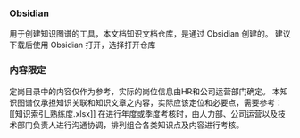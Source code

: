 ### Obsidian 
用于创建知识图谱的工具，本文档知识文档仓库，是通过 Obsidian 创建的。
建议下载后使用 Obsidian 打开，选择打开仓库

### 内容限定
定岗目录中的内容仅作为参考，实际的岗位信息由HR和公司运营部门确定。
本知识图谱仅承担知识关联和知识文章之内容，实际应该定位和必要点，需要参考：[[知识索引_熟练度.xlsx]]
在进行年度或季度考核时，由人力部、公司运营以及技术部门负责人进行沟通协调，排列组合各类知识点及内容进行考核。

